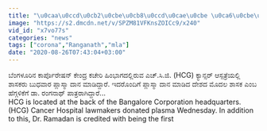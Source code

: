 ```yaml
---
title: "\u0caa\u0ccd\u0cb2\u0cbe\u0cb8\u0ccd\u0cae\u0cbe \u0ca6\u0cbe\u0ca8 \u0ca8\u0cc0\u0ca1\u0cbf \u0cae\u0cbe\u0ca6\u0cb0\u0cbf\u0caf\u0cbe\u0ca6 \u0cb6\u0cbe\u0cb8\u0c95 \u0ca1\u0cbe.\u0cb0\u0c82\u0c97\u0ca8\u0cbe\u0ca5\u0ccd Oneindia Kannada"
image: "https://s2.dmcdn.net/v/SPZM81VFKnsZOICc9/x240"
vid_id: "x7vo77s"
categories: "news"
tags: ["corona","Ranganath","mla"]
date: "2020-08-26T07:43:04+03:00"
---
```

ಬೆಂಗಳೂರಿನ ಕಾರ್ಪೊರೇಷನ್ ಕೇಂದ್ರ ಕಚೇರಿ ಹಿಂಭಾಗದಲ್ಲಿರುವ ಎಚ್.ಸಿ.ಜಿ. (HCG) ಕ್ಯಾನ್ಸರ್ ಆಸ್ಪತ್ರೆಯಲ್ಲಿ ಶಾಸಕರು ಬುಧವಾರ ಪ್ಲಾಸ್ಮಾ ದಾನ ಮಾಡಿದ್ದಾರೆ. ಇದರೊಂದಿಗೆ ಪ್ಲಾಸ್ಮಾ ದಾನ ಮಾಡಿದ ದೇಶದ ಮೊದಲ ಶಾಸಕ ಎಂಬ ಹೆಗ್ಗಳಿಕೆಗೆ ಡಾ. ರಂಗನಾಥ್ ಪಾತ್ರರಾಗಿದ್ದಾರೆ...  <br>HCG is located at the back of the Bangalore Corporation headquarters.  (HCG) Cancer Hospital lawmakers donated plasma Wednesday.  In addition to this, Dr. Ramadan is credited with being the first
